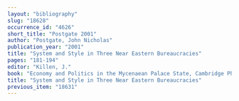 ```yaml
---
layout: "bibliography"
slug: "18628"
occurrence_id: "4626"
short_title: "Postgate 2001"
author: "Postgate, John Nicholas"
publication_year: "2001"
title: "System and Style in Three Near Eastern Bureaucracies"
pages: "181-194"
editor: "Killen, J."
book: "Economy and Politics in the Mycenaean Palace State, Cambridge Philological Society, Suppl. 27 (Cambridge)"
title: "System and Style in Three Near Eastern Bureaucracies"
previous_item: "18631"
---
```

